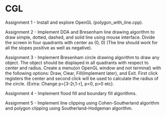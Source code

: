 # CGL

Assignment 1 - Install and explore OpenGL (polygon_with_line.cpp).

Assignment 2 - Implement DDA and Bresenham line drawing algorithm to draw simple, dotted, dashed, and solid line using mouse interface. Divide the screen in four quadrants with center as (0, 0) (The line should work for all the slopes positive as well as negative).

Assignment 3 - Implement Bresenham circle drawing algorithm to draw any object. The object should be displayed in all quadrants with respect to center and radius. Create a menu(on OpenGL window and not terminal) with the following options: Draw, Clear, Fill(Implement later), and Exit. First click registers the center and second click will be used to calculate the radius of the circle. {Extra: Change p=[3-2r,1-r], p<0, p>0 etc}.

Assignment 4 - Implement flood fill and boundary fill algorithms.

Assignment 5 - Implement line clipping using Cohen-Southerland algorithm and polygon clipping using Southerland-Hodgeman algorithm.
